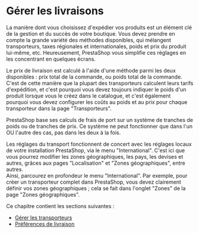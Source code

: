 # Gérer les livraisons

La manière dont vous choisissez d'expédier vos produits est un élément clé de la gestion et du succès de votre boutique. Vous devez prendre en compte la grande variété des méthodes disponibles, qui mélangent transporteurs, taxes régionales et internationales, poids et prix du produit lui-même, etc. Heureusement, PrestaShop vous simplifie ces réglages en les concentrant en quelques écrans.

Le prix de livraison est calculé à l'aide d'une méthode parmi les deux disponibles : prix total de la commande, ou poids total de la commande. C'est de cette manière que la plupart des transporteurs calculent leurs tarifs d'expédition, et c'est pourquoi vous devez toujours indiquer le poids d'un produit lorsque vous le créez dans le catalogue, et c'est également pourquoi vous devez configurer les coûts au poids et au prix pour chaque transporteur dans la page "Transporteurs".

PrestaShop base ses calculs de frais de port sur un système de tranches de poids ou de tranches de prix. Ce système ne peut fonctionner que dans l'un OU l'autre des cas, pas dans les deux à la fois.

Les réglages du transport fonctionnent de concert avec les réglages locaux de votre installation PrestaShop, via le menu "International". C'est ici que vous pourrez modifier les zones géographiques, les pays, les devises et autres, grâces aux pages "Localisation" et "Zones géographiques", entre autres.  
Ainsi, parcourez en profondeur le menu "International". Par exemple, pour créer un transporteur complet dans PrestaShop, vous devez clairement définir vos zones géographiques ; cela se fait dans l'onglet "Zones" de la page "Zones géographiques".

Ce chapitre contient les sections suivantes :

* [Gérer les transporteurs](gerer-les-transporteurs.md)
* [Préférences de livraison](preferences-de-livraison.md)

